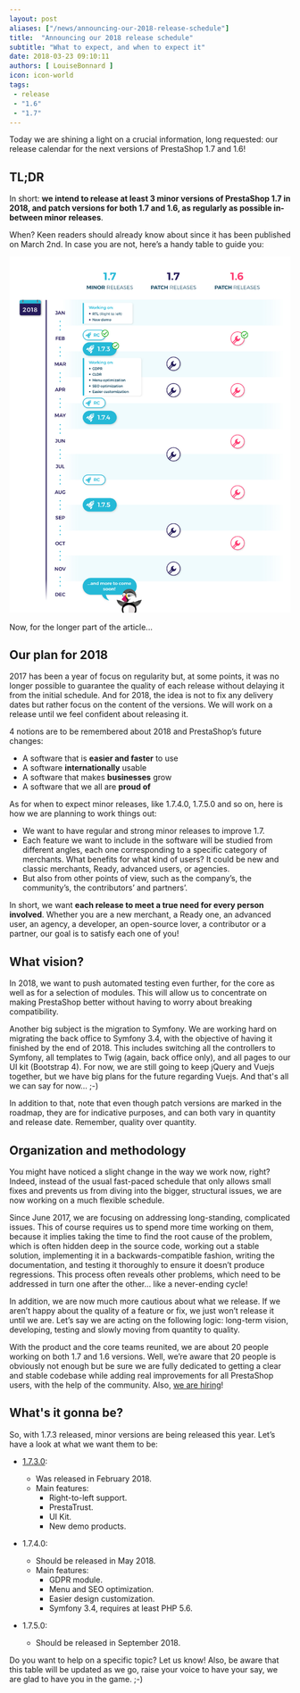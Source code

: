 ```yaml
---
layout: post
aliases: ["/news/announcing-our-2018-release-schedule"]
title:  "Announcing our 2018 release schedule"
subtitle: "What to expect, and when to expect it"
date: 2018-03-23 09:10:11
authors: [ LouiseBonnard ]
icon: icon-world
tags:
 - release
 - "1.6"
 - "1.7"
---
```

 
Today we are shining a light on a crucial information, long requested: our release calendar for the next versions of PrestaShop 1.7 and 1.6!


## TL;DR
 
In short: **we intend to release at least 3 minor versions of PrestaShop 1.7 in 2018, and patch versions for both 1.7 and 1.6, as regularly as possible in-between minor releases**.
 
When? Keen readers should already know about since it has been published on March 2nd. In case you are not, here’s a handy table to guide you:
 
![Prestashop 2018 release schedule](/assets/images/2018/03/Roadmap_2018.jpg)
 
Now, for the longer part of the article...


## Our plan for 2018
 
2017 has been a year of focus on regularity but, at some points, it was no longer possible to guarantee the quality of each release without delaying it from the initial schedule. And for 2018, the idea is not to fix any delivery dates but rather focus on the content of the versions. We will work on a release until we feel confident about releasing it.
 
4 notions are to be remembered about 2018 and PrestaShop’s future changes:
 
- A software that is **easier and faster** to use
- A software **internationally** usable
- A software that makes **businesses** grow
- A software that we all are **proud of**
 
As for when to expect minor releases, like 1.7.4.0, 1.7.5.0 and so on, here is how we are planning to work things out:
 
* We want to have regular and strong minor releases to improve 1.7.
* Each feature we want to include in the software will be studied from different angles, each one corresponding to a specific category of merchants. What benefits for what kind of users? It could be new and classic merchants, Ready, advanced users, or agencies.
* But also from other points of view, such as the company’s, the community’s, the contributors’ and partners’.

In short, we want **each release to meet a true need for every person involved**. Whether you are a new merchant, a Ready one, an advanced user, an agency, a developer, an open-source lover, a contributor or a partner, our goal is to satisfy each one of you!


## What vision?
 
In 2018, we want to push automated testing even further, for the core as well as for a selection of modules. This will allow us to concentrate on making PrestaShop better without having to worry about breaking compatibility.
 
Another big subject is the migration to Symfony. We are working hard on migrating the back office to Symfony 3.4, with the objective of having it finished by the end of 2018. This includes switching all the controllers to Symfony, all templates to Twig (again, back office only), and all pages to our UI kit (Bootstrap 4). For now, we are still going to keep jQuery and Vuejs together, but we have big plans for the future regarding Vuejs. And that's all we can say for now… ;-)
 
In addition to that, note that even though patch versions are marked in the roadmap, they are for indicative purposes, and can both vary in quantity and release date. Remember, quality over quantity.
 
 
## Organization and methodology
 
You might have noticed a slight change in the way we work now, right? Indeed, instead of the usual fast-paced schedule that only allows small fixes and prevents us from diving into the bigger, structural issues, we are now working on a much flexible schedule.
 
Since June 2017, we are focusing on addressing long-standing, complicated issues. This of course requires us to spend more time working on them, because it implies taking the time to find the root cause of the problem, which is often hidden deep in the source code, working out a stable solution, implementing it in a backwards-compatible fashion, writing the documentation, and testing it thoroughly to ensure it doesn’t produce regressions. This process often reveals other problems, which need to be addressed in turn one after the other… like a never-ending cycle!
 
In addition, we are now much more cautious about what we release. If we aren’t happy about the quality of a feature or fix, we just won’t release it until we are. Let’s say we are acting on the following logic: long-term vision, developing, testing and slowly moving from quantity to quality.
 
With the product and the core teams reunited, we are about 20 people working on both 1.7 and 1.6 versions. Well, we’re aware that 20 people is obviously not enough but be sure we are fully dedicated to getting a clear and stable codebase while adding real improvements for all PrestaShop users, with the help of the community. Also, [we are hiring](https://www.jobs.net/jobs/prestashop/en-gb/)!


## What's it gonna be?
 
So, with 1.7.3 released, minor versions are being released this year. Let’s have a look at what we want them to be:
 
* [1.7.3.0](http://build.prestashop.com/news/prestashop-1-7-3-0-available):
  * Was released in February 2018.
  * Main features:
	* Right-to-left support.
	* PrestaTrust.
	* UI Kit.
	* New demo products.
 
* 1.7.4.0:
  * Should be released in May 2018.
  * Main features:
	* GDPR module.
	* Menu and SEO optimization.
	* Easier design customization.
	* Symfony 3.4, requires at least PHP 5.6.
 
* 1.7.5.0:
  * Should be released in September 2018.

 
Do you want to help on a specific topic? Let us know! Also, be aware that this table will be updated as we go, raise your voice to have your say, we are glad to have you in the game. ;-)

